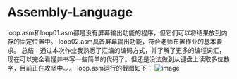 # Assembly-Language
loop.asm和loop01.asm都是没有屏幕输出功能的程序，但它们可以将结果放到内存的固定位置中。
loop02.asm具备屏幕输出功能，符合老师布置作业的基本要求。
总结：通过本次作业我熟悉了汇编的编码方式，并了解了更多的编程词汇，现在可以完全看懂并书写一些简单的代码了。但还是没法做到从键盘上读取多位数字，目前正在攻坚中。。。
loop.asm运行的截图如下：
![image](https://user-images.githubusercontent.com/83651172/195073888-ec3f7e49-259b-4349-89bb-bb3ae95ba213.png)

